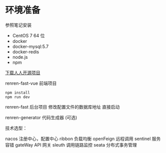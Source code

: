 # 环境准备

参照笔记安装

- CentOS 7 64 位
- docker
- docker-mysql:5.7
- docker-redis
- node.js
- npm

[下载人人开源项目](https://gitee.com/renrenio)

renren-fast-vue 前端项目 
```
npm install
npm run dev
```
renren-fast 后台项目 修改配置文件的数据库地址 直接启动

renren-generator 代码生成器 (可选)

技术选型： 

nacos 注册中心，配置中心
ribbon 负载均衡
openFeign 远程调用
sentinel 服务容错
gateWay API 网关
sleuth 调用链路监控
seata 分布式事务管理

[](https://www.bilibili.com/video/BV1np4y1C7Yf?t=59.8&p=103)